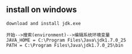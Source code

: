 ## install on windows
```
download and install jdk.exe

开始-->搜索(environment)-->编辑系统环境变量
JAVA_HOME = C:\Program Files\Java\jdk1.7.0_25 
PATH = C:\Program Files\Java\jdk1.7.0_25\bin
```
